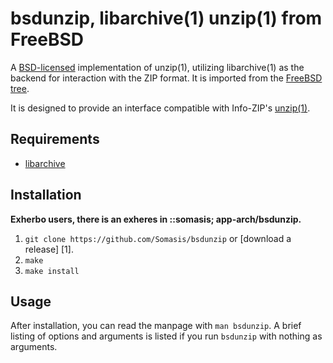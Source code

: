 # bsdunzip, libarchive(1) unzip(1) from FreeBSD

A [BSD-licensed](LICENSE) implementation of unzip(1), utilizing libarchive(1) as
the backend for interaction with the ZIP format. It is imported from the
[FreeBSD tree](https://github.com/freebsd/freebsd).

It is designed to provide an interface compatible with Info-ZIP's
[unzip(1)](http://www.info-zip.org/UnZip.html).

## Requirements
- [libarchive](https://github.com/libarchive/libarchive)

## Installation
**Exherbo users, there is an exheres in ::somasis; app-arch/bsdunzip.**

1. `git clone https://github.com/Somasis/bsdunzip` or [download a release] [1].
2. `make`
3. `make install`

## Usage
After installation, you can read the manpage with `man bsdunzip`. A brief
listing of options and arguments is listed if you run `bsdunzip` with nothing as
arguments.
